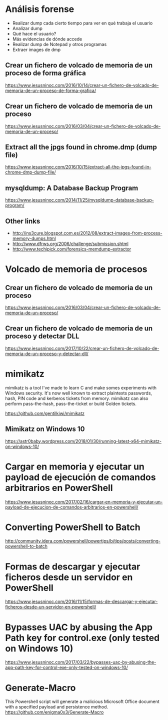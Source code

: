 # Análisis forense

- Realizar dump cada cierto tiempo para ver en qué trabaja el usuario
- Analizar dump
- Qué hace el usuario?
- Más evidencias de dónde accede
- Realizar dump de Notepad y otros programas
- Extraer images de dmp

## Crear un fichero de volcado de memoria de un proceso de forma gráfica
https://www.jesusninoc.com/2016/10/14/crear-un-fichero-de-volcado-de-memoria-de-un-proceso-de-forma-grafica/

## Crear un fichero de volcado de memoria de un proceso
https://www.jesusninoc.com/2016/03/04/crear-un-fichero-de-volcado-de-memoria-de-un-proceso/

## Extract all the jpgs found in chrome.dmp (dump file)
https://www.jesusninoc.com/2016/10/15/extract-all-the-jpgs-found-in-chrome-dmp-dump-file/

## mysqldump: A Database Backup Program
https://www.jesusninoc.com/2014/11/25/mysqldump-database-backup-program/

## Other links

* http://ins3cure.blogspot.com.es/2012/08/extract-images-from-process-memory-dumps.html
* http://www.dfrws.org/2006/challenge/submission.shtml
* http://www.techipick.com/forensics-memdump-extractor

# Volcado de memoria de procesos

## Crear un fichero de volcado de memoria de un proceso
https://www.jesusninoc.com/2016/03/04/crear-un-fichero-de-volcado-de-memoria-de-un-proceso/
## Crear un fichero de volcado de memoria de un proceso y detectar DLL
https://www.jesusninoc.com/2017/10/22/crear-un-fichero-de-volcado-de-memoria-de-un-proceso-y-detectar-dll/

# mimikatz
mimikatz is a tool I've made to learn C and make somes experiments with Windows security.
It's now well known to extract plaintexts passwords, hash, PIN code and kerberos tickets from memory. mimikatz can also perform pass-the-hash, pass-the-ticket or build Golden tickets.

https://github.com/gentilkiwi/mimikatz

## Mimikatz on Windows 10
https://astr0baby.wordpress.com/2018/01/30/running-latest-x64-mimikatz-on-windows-10/

# Cargar en memoria y ejecutar un payload de ejecución de comandos arbitrarios en PowerShell
https://www.jesusninoc.com/2017/02/16/cargar-en-memoria-y-ejecutar-un-payload-de-ejecucion-de-comandos-arbitrarios-en-powershell/

# Converting PowerShell to Batch
http://community.idera.com/powershell/powertips/b/tips/posts/converting-powershell-to-batch

# Formas de descargar y ejecutar ficheros desde un servidor en PowerShell
https://www.jesusninoc.com/2016/11/15/formas-de-descargar-y-ejecutar-ficheros-desde-un-servidor-en-powershell/

# Bypasses UAC by abusing the App Path key for control.exe (only tested on Windows 10)
https://www.jesusninoc.com/2017/03/22/bypasses-uac-by-abusing-the-app-path-key-for-control-exe-only-tested-on-windows-10/

# Generate-Macro
This Powershell script will generate a malicious Microsoft Office document with a specified payload and persistence method.
https://github.com/enigma0x3/Generate-Macro
